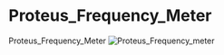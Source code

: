 # Proteus_Frequency_Meter
Proteus_Frequency_Meter
![Proteus_Frequency_meter](https://github.com/RoshaSoft/Proteus_Frequency_Meter/assets/85801966/baf9d923-da40-4a46-bb28-0ebbaabe0c11)
